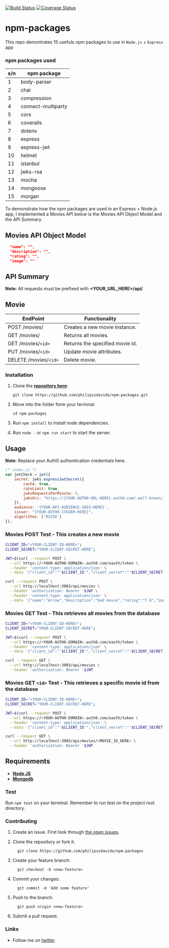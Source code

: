 [![Build Status](https://travis-ci.org/philipszdavido/npm-packages.svg?branch=master)](https://travis-ci.org/philipszdavido/npm-packages)
[![Coverage Status](https://coveralls.io/repos/github/philipszdavido/npm-packages/badge.svg?branch=master)](https://coveralls.io/github/philipszdavido/npm-packages?branch=master)

# npm-packages

This repo demontrates 15 usefuls npm packages to use in `Node.js` + `Express` app

### npm packages used
s/n | npm package
--- | -----------
1 | body-parser
2 | chai
3 | compression
4 | connect-multiparty
5 | cors
6 | coveralls
7 | dotenv
8 | express
9 | express-jwt
10 | helmet
11 | istanbul
12 | jwks-rsa
13 | mocha
14 | mongoose
15 | morgan

To demonstrate how the npm packages are used in an Express + Node.js app, I implemented a Movies API below is the Movies API Object Model and the API Summary.

## Movies API Object Model

```json
  "name": "",
  "description": "",
  "rating": "",
  "image": ""
```

## API Summary

**Note**: All requests must be prefixed with  **<YOUR_URL_HERE>/api/**

## Movie

EndPoint | Functionality
-------- | -------------
POST /movies/ | Creates a new movie instance.
GET /movies/ | Returns all movies.
GET /movies/`<id>` | Returns the specified movie id.
PUT /movies/`<id>` | Update movie attributes.
DELETE /movies/`<id>` | Delete movie.

### Installation

1.  Clone the [**repository here**](https://github.com/philipszdavido/npm-packages.git):

        git clone https://github.com/philipszdavido/npm-packages.git

1.  Move into the folder form your terminal:

        cd npm-packages

1.  Run `npm install` to install node dependencies.
1.  Run `node .` or `npm run start` to start the server.

## Usage

**Note**: Replace your Auth0 authentication credentials here.

```javascript
/* index.js */
var jwtCheck = jwt({
    secret: jwks.expressJwtSecret({
        cache: true,
        rateLimit: true,
        jwksRequestsPerMinute: 5,
        jwksUri: "https://{YOUR-AUTH0-URL-HERE}.auth0.com/.well-known/jwks.json"
    }),
    audience: '{YOUR-API-AUDIENCE-GOES-HERE}',
    issuer: "{YOUR-AUTH0-ISSUER-HERE}",
    algorithms: ['RS256']
});
```
### Movies POST Test - This creates a new movie
```sh
CLIENT_ID="<YOUR-CLIENT-ID-HERE>";
CLIENT_SECRET="YOUR-CLIENT-SECRET-HERE";

JWT=$(curl --request POST \
  --url https://<YOUR-AUTH0-DOMAIN>.auth0.com/oauth/token \
  --header 'content-type: application/json' \
  --data '{"client_id":"'$CLIENT_ID'","client_secret":"'$CLIENT_SECRET'","audience":"<YOUR-AUDIENCE-ATTRIBUTE-HERE>","grant_type":"client_credentials"}' | jq .access_token -r);

curl --request POST \
  --url http://localhost:3003/api/movies \
  --header 'authorization: Bearer '$JWT \
  --header 'content-type: application/json' \
  --data '{"name":"Arrow","description":"bad movie","rating":"7.0","image":"michaeljackson.png"}'
```

### Movies GET Test - This retrieves all movies from the database
```sh
CLIENT_ID="<YOUR-CLIENT-ID-HERE>";
CLIENT_SECRET="YOUR-CLIENT-SECRET-HERE";

JWT=$(curl --request POST \
  --url https://<YOUR-AUTH0-DOMAIN>.auth0.com/oauth/token \
  --header 'content-type: application/json' \
  --data '{"client_id":"'$CLIENT_ID'","client_secret":"'$CLIENT_SECRET'","audience":"<YOUR-AUDIENCE-ATTRIBUTE-HERE>","grant_type":"client_credentials"}' | jq .access_token -r);

curl --request GET \
  --url http://localhost:3003/api/movies \
  --header 'authorization: Bearer '$JWT
```

### Movies GET `<id>` Test - This retrieves a specific movie id from the database 
```sh
CLIENT_ID="<YOUR-CLIENT-ID-HERE>";
CLIENT_SECRET="YOUR-CLIENT-SECRET-HERE";

JWT=$(curl --request POST \
  --url https://<YOUR-AUTH0-DOMAIN>.auth0.com/oauth/token \
  --header 'content-type: application/json' \
  --data '{"client_id":"'$CLIENT_ID'","client_secret":"'$CLIENT_SECRET'","audience":"<YOUR-AUDIENCE-ATTRIBUTE-HERE>","grant_type":"client_credentials"}' | jq .access_token -r);

curl --request GET \
  --url http://localhost:3003/api/movies/<MOVIE_ID_HERE> \
  --header 'authorization: Bearer '$JWT
```

## Requirements
* [**Node JS**](https://nodejs.org/en/)
* [**Mongodb**](https://www.mongodb.org/downloads/)

### Test
Run `npm test` on your terminal. Remember to  run test on the project root directory.

### Contributing
1. Create an issue. First look through [the open issues](https://github.com/philipszdavido/npm-packages/issues).
1. Clone the repository or fork it.

         git clone https://github.com/philipszdavido/npm-packages

1. Create your feature branch:

         git checkout -b <new-feature>

1. Commit your changes:

         git commit -m 'Add some feature'

1. Push to the branch:

         git push origin <new-feature>

1. Submit a pull request.

###  Links
* Follow me on [twitter](https://twitter.com/ngArchangel).
